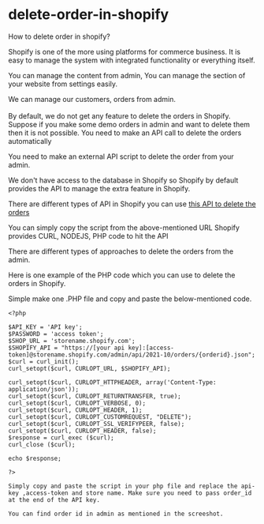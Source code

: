 # delete-order-in-shopify
How to delete order in shopify?
<!-- wp:paragraph -->
<p>Shopify is one of the more using platforms for commerce business. It is easy to manage the system with integrated functionality or everything itself.</p>
<!-- /wp:paragraph -->

<!-- wp:paragraph -->
<p>You can manage the content from admin, You can manage the section of your website from settings easily.</p>
<!-- /wp:paragraph -->

<!-- wp:paragraph -->
<p>We can manage our customers, orders from admin.<br><br>By default, we do not get any feature to delete the orders in Shopify. Suppose if you make some demo orders in admin and want to delete them then it is not possible. You need to make an API call to delete the orders automatically</p>
<!-- /wp:paragraph -->

<!-- wp:paragraph -->
<p>You need to make an external API script to delete the order from your admin.</p>
<!-- /wp:paragraph -->

<!-- wp:paragraph -->
<p>We don't have access to the database in Shopify so Shopify by default provides the API to manage the extra feature in Shopify.</p>
<!-- /wp:paragraph -->

<!-- wp:paragraph -->
<p>There are different types of API in Shopify you can use <a href="https://shopify.dev/api/admin-rest/2022-01/resources/order#delete-orders-order-id" rel="nofollow">this API to delete the orders</a> </p>
<!-- /wp:paragraph -->

<!-- wp:paragraph -->
<p>You can simply copy the script from the above-mentioned URL Shopify provides CURL, NODEJS, PHP code to hit the API</p>
<!-- /wp:paragraph -->

<!-- wp:paragraph -->
<p>There are different types of approaches to delete the orders from the admin.</p>
<!-- /wp:paragraph -->

<!-- wp:paragraph -->
<p>Here is one example of the PHP code which you can use to delete the orders in Shopify.</p>
<!-- /wp:paragraph -->

<!-- wp:paragraph -->
<p>Simple make one .PHP file and copy and paste the below-mentioned code.</p>
<!-- /wp:paragraph -->

<!-- wp:code -->
<pre class="wp-block-code"><code>&lt;?php

$API_KEY = 'API key';
$PASSWORD = 'access token';
$SHOP_URL = 'storename.shopify.com';
$SHOPIFY_API = "https://&#91;your api key]:&#91;access-token]@storename.shopify.com/admin/api/2021-10/orders/{orderid}.json";
$curl = curl_init();
curl_setopt($curl, CURLOPT_URL, $SHOPIFY_API);

curl_setopt($curl, CURLOPT_HTTPHEADER, array('Content-Type: application/json'));
curl_setopt($curl, CURLOPT_RETURNTRANSFER, true);
curl_setopt($curl, CURLOPT_VERBOSE, 0);
curl_setopt($curl, CURLOPT_HEADER, 1);
curl_setopt($curl, CURLOPT_CUSTOMREQUEST, "DELETE");
curl_setopt($curl, CURLOPT_SSL_VERIFYPEER, false);
curl_setopt($curl, CURLOPT_HEADER, false);
$response = curl_exec ($curl);
curl_close ($curl);

echo $response;

?>

Simply copy and paste the script in your php file and replace the api-key ,access-token and store name. Make sure you need to pass order_id at the end of the API key.

You can find order id in admin as mentioned in the screeshot.
</code></pre>
<!-- /wp:code -->
